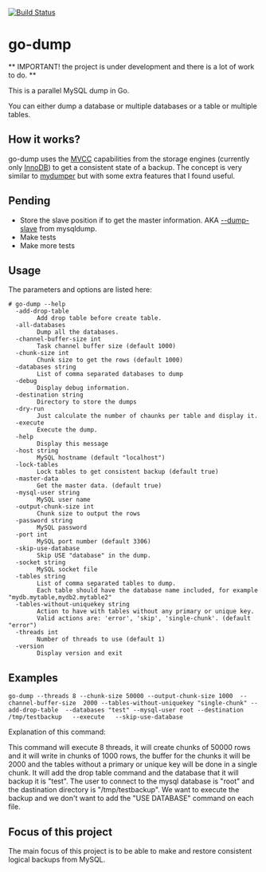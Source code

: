 [![Build Status](https://travis-ci.org/martinarrieta/go-dump.svg?branch=master)](https://travis-ci.org/martinarrieta/go-dump)

# go-dump

** IMPORTANT! the project is under development and there is a lot of work to do. **

This is a parallel MySQL dump in Go.

You can either dump a database or multiple databases or a table or multiple tables.

## How it works?

go-dump uses the [MVCC](https://en.wikipedia.org/wiki/Multiversion_concurrency_control) capabilities from the storage engines (currently only [InnoDB](https://dev.mysql.com/doc/refman/5.7/en/innodb-multi-versioning.html)) to get a consistent state of a backup. The concept is very similar to [mydumper](https://github.com/maxbube/mydumper) but with some extra features that I found useful.

## Pending

* Store the slave position if to get the master information. AKA [--dump-slave](https://dev.mysql.com/doc/refman/5.7/en/mysqldump.html#option_mysqldump_dump-slave) from mysqldump.
* Make tests
* Make more tests

## Usage

The parameters and options are listed here:

```
# go-dump --help
  -add-drop-table
    	Add drop table before create table.
  -all-databases
    	Dump all the databases.
  -channel-buffer-size int
    	Task channel buffer size (default 1000)
  -chunk-size int
    	Chunk size to get the rows (default 1000)
  -databases string
    	List of comma separated databases to dump
  -debug
    	Display debug information.
  -destination string
    	Directory to store the dumps
  -dry-run
    	Just calculate the number of chaunks per table and display it.
  -execute
    	Execute the dump.
  -help
    	Display this message
  -host string
    	MySQL hostname (default "localhost")
  -lock-tables
    	Lock tables to get consistent backup (default true)
  -master-data
    	Get the master data. (default true)
  -mysql-user string
    	MySQL user name
  -output-chunk-size int
    	Chunk size to output the rows
  -password string
    	MySQL password
  -port int
    	MySQL port number (default 3306)
  -skip-use-database
    	Skip USE "database" in the dump.
  -socket string
    	MySQL socket file
  -tables string
    	List of comma separated tables to dump.
    	Each table should have the database name included, for example "mydb.mytable,mydb2.mytable2"
  -tables-without-uniquekey string
    	Action to have with tables without any primary or unique key.
    	Valid actions are: 'error', 'skip', 'single-chunk'. (default "error")
  -threads int
    	Number of threads to use (default 1)
  -version
    	Display version and exit
```

## Examples

```go-dump --threads 8 --chunk-size 50000 --output-chunk-size 1000  --channel-buffer-size  2000 --tables-without-uniquekey "single-chunk" --add-drop-table  --databases "test" --mysql-user root --destination /tmp/testbackup   --execute   --skip-use-database ```

Explanation of this command:

This command will execute 8 threads, it will create chunks of 50000 rows and it will write in chunks of 1000 rows, the buffer for the chunks it will be 2000 and the tables without a primary or unique key will be done in a single chunk. It will add the drop table command and the database that it will backup it is "test". The user to connect to the mysql database is "root" and the dastination directory is "/tmp/testbackup". We want to execute the backup and we don't want to add the "USE DATABASE" command on each file.

## Focus of this project

The main focus of this project is to be able to make and restore consistent logical backups from MySQL.
